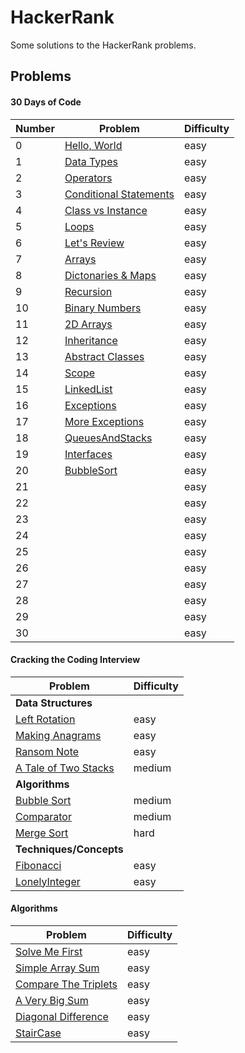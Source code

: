 HackerRank
=======================================

Some solutions to the HackerRank problems.

Problems
----------------------------------------

#### 30 Days of Code

| Number | Problem                                                              | Difficulty |
|--------|----------------------------------------------------------------------|------------|
| 0      | [Hello, World](https://www.hackerrank.com/challenges/30-hello-world) | easy       |
| 1      | [Data Types](https://www.hackerrank.com/challenges/30-data-types)   | easy       |
| 2      | [Operators](https://www.hackerrank.com/challenges/30-operators)     | easy       |
| 3      | [Conditional Statements](https://www.hackerrank.com/challenges/30-conditional-statements) | easy       |
| 4      | [Class vs Instance](https://www.hackerrank.com/challenges/30-class-vs-instance)   | easy       |
| 5      | [Loops](https://www.hackerrank.com/challenges/30-loops)     | easy       |
| 6      | [Let's Review](https://www.hackerrank.com/challenges/30-review-loop) | easy       |
| 7      | [Arrays](https://www.hackerrank.com/challenges/30-arrays)   | easy       |
| 8      | [Dictonaries & Maps](https://www.hackerrank.com/challenges/30-dictionaries-and-maps)     | easy       |
| 9     | [Recursion](https://www.hackerrank.com/challenges/30-recursion) | easy       |
| 10      | [Binary Numbers](https://www.hackerrank.com/challenges/30-binary-numbers)   | easy       |
| 11     | [2D Arrays](https://www.hackerrank.com/challenges/30-2d-arrays)     | easy       |
| 12     | [Inheritance](https://www.hackerrank.com/challenges/30-inheritance) | easy       |
| 13      | [Abstract Classes](https://www.hackerrank.com/challenges/30-abstract-classes)   | easy       |
| 14     | [Scope](https://www.hackerrank.com/challenges/30-scope)     | easy       |
| 15     | [LinkedList](https://www.hackerrank.com/challenges/30-linked-list)    | easy       |
| 16    | [Exceptions](https://www.hackerrank.com/challenges/30-exceptions-string-to-integer)    | easy       |
| 17     |[More Exceptions](https://www.hackerrank.com/challenges/30-more-exceptions/tutorial)    | easy       |
| 18     |[QueuesAndStacks](https://www.hackerrank.com/challenges/30-queues-stacks)    | easy       |
| 19     |[Interfaces](https://www.hackerrank.com/challenges/30-interfaces)     | easy       |
| 20     |[BubbleSort](https://www.hackerrank.com/challenges/30-sorting)     | easy       |
| 21     |     | easy       |
| 22     |     | easy       |
| 23     |     | easy       |
| 24     |     | easy       |
| 25     |     | easy       |
| 26     |     | easy       |
| 27     |     | easy       |
| 28     |     | easy       |
| 29     |     | easy       |
| 30     |     | easy       |


#### Cracking the Coding Interview

| Problem                                                                         | Difficulty |
|---------------------------------------------------------------------------------|------------|
| **Data Structures**                                                                               |            |
| [Left Rotation](https://www.hackerrank.com/challenges/ctci-array-left-rotation) | easy       |
|  [Making Anagrams](https://www.hackerrank.com/challenges/ctci-making-anagrams)              | easy       |
| [Ransom Note](https://www.hackerrank.com/challenges/ctci-ransom-note)                | easy       |
| [A Tale of Two Stacks](https://www.hackerrank.com/challenges/ctci-queue-using-two-stacks)                | medium       |
| **Algorithms**                                                                                |            |
| [Bubble Sort](https://www.hackerrank.com/challenges/ctci-bubble-sort)                | medium       |
| [Comparator](https://www.hackerrank.com/challenges/ctci-comparator-sorting)                | medium       |
| [Merge Sort](https://www.hackerrank.com/challenges/ctci-merge-sort)                | hard       |
| **Techniques/Concepts**                                                                              |            |
| [Fibonacci](https://www.hackerrank.com/challenges/ctci-fibonacci-numbers)                | easy      |
| [LonelyInteger](https://www.hackerrank.com/challenges/ctci-lonely-integer)                | easy      |

#### Algorithms


| Problem                                                                                    | Difficulty |
|--------------------------------------------------------------------------------------------|------------|
| [Solve Me First](https://www.hackerrank.com/challenges/solve-me-first/problem)             | easy       |
| [Simple Array Sum](https://www.hackerrank.com/challenges/simple-array-sum/problem)         | easy       |
| [Compare The Triplets](https://www.hackerrank.com/challenges/compare-the-triplets/problem) | easy       |
| [A Very Big Sum](https://www.hackerrank.com/challenges/a-very-big-sum/problem)             | easy       |
| [Diagonal Difference](https://www.hackerrank.com/challenges/diagonal-difference/problem)   | easy       |
| [StairCase](https://www.hackerrank.com/challenges/staircase/problem)                       | easy       |
